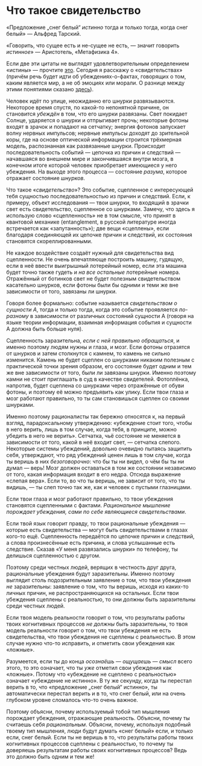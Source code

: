 # Что такое свидетельство
«Предложение „снег белый“ *истинно* тогда и только тогда, когда снег белый» — Альфред Тарский. 

«Говорить, что сущее есть и не-сущее не есть, — значит говорить *истинное*» — Аристотель, «Метафизика 4».

Если две эти цитаты не выглядят удовлетворительным определением «истины» — прочтите [это][1]. Сегодня я расскажу о «свидетельствах» (причём речь будет идти об убеждениях-о-фактах, говорящих о том, каким является мир, а не об эмоциях или морали. О разнице между этими понятиями сказано [здесь][2]). 

Человек идёт по улице, неожиданно его шнурки развязываются. Некоторое время спустя, по какой-то непонятной причине, он становится *убеждён* в том, что его шнурки развязаны. Свет покидает Солнце, ударяется о шнурки и отпрыгивает прочь; некоторые фотоны входят в зрачок и попадают на сетчатку; энергия фотонов запускает волну нервных импульсов; нервные импульсы доходят до зрительной коры, где на основе оптической информации строится трёхмерная модель, распознанная как развязанные шнурки. Происходит последовательность событий — цепочка из причин и следствий — начавшаяся во внешнем мире и закончившаяся внутри мозга, в конечном итоге которой человек приобретает имеющиеся у него убеждения. На выходе этого процесса — состояние *разума*, которое отражает состояние *шнурков*. 

Что такое «*свидетельство*»? Это событие, сцепленное с интересующей тебя сущностью последовательностью из причин и следствий. Если, к примеру, объект исследования — твои шнурки, то входящий в зрачки свет есть свидетельство, сцепленное со шнурками. Замечу, что здесь я использую слово «сцепленность» не в том смысле, что принят в квантовой механике (entanglement, в русской литературе иногда встречается как «запутанность»); две вещи «сцеплены», если благодаря соединяющей их цепочке причин и следствий, их состояния становятся скореллированными. 

Не каждое воздействие создаёт нужный для свидетельства вид сцепленности. Не очень впечатляюще построить машину, гудящую, если в неё ввести выигрышный лотерейный номер, если эта машина будет точно также гудеть и *на все остальные* лотерейные номера. Отражённый от ботинков свет не будет полезным свидетельством касательно шнурков, если фотоны были бы одними и теми же вне зависимости от того, завязаны ли шнурки. 

Говоря более формально: событие называется *свидетельством о сущности А*, тогда и только тогда, когда это событие проявляется *по-разному* в зависимости от различных состояний сущности А (говоря на языке теории информации, взаимная информация события и сущности А должна быть больше нуля). 

Сцепленность заразительна, *если с ней правильно обращаться*, и именно поэтому людям нужны и глаза, и мозг. Если фотоны отразятся от шнурков и затем столкнутся с камнем, то камень не сильно изменится. Камень не будет сцеплен со шнурками никаким полезным с практической точки зрения образом, его состояние будет одним и тем же вне зависимости от того, были ли завязаны шнурки. Именно поэтому камни не стоит приглашать в суд в качестве свидетелей. Фотоплёнка, напротив, будет сцеплена со шнурками через отражённые от обуви фотоны, и поэтому её можно предъявить как улику. Если твои глаза и мозг работают правильно, то ты сам становишься сцеплен со своими шнурками. 

Именно поэтому рационалисты так бережно относятся к, на первый взгляд, парадоксальному утверждению: «убеждение стоит того, чтобы в него верить, лишь в том случае, когда тебя, в принципе, можно убедить в него не верить». Сетчатка, чьё состояние не меняется в зависимости от того, какой в неё входит свет, — сетчатка слепого. Некоторые системы убеждений, довольно очевидно пытаясь защитить себя, утверждают, что ряд убеждений ценен лишь в том случае, когда ты веришь в них *безоговорочно*: что бы ты ни видел, о чём бы ты ни думал — верь! Мозг должен оставаться в том же состоянии независимо от того, какая информация входит в его недра. Отсюда выражение «слепая вера». Если то, во что ты веришь, не зависит от того, что ты видишь, — ты слеп точно так же, как и человек с пустыми глазницами. 

Если твои глаза и мозг работают правильно, то твои убеждения становятся сцепленными с фактами. *Рациональное мышление порождает убеждения, сами по себе являющиеся свидетельствами*. 

Если твой язык говорит правду, то твои рациональные убеждения — которые есть свидетельства — могут быть свидетельствами в глазах кого-то ещё. Сцепленность передаётся по цепочке причин и следствий, а слова произнесённые есть причина, и слова услышанные есть следствие. Сказав «У меня развязались шнурки» по телефону, ты делишься сцепленностью с другом. 

Поэтому среди честных людей, верящих в честность друг друга, рациональные убеждения будут заразительны. Именно поэтому выглядит столь подозрительным заявление о том, что твои убеждения *не* заразительны: заявление о том, что ты веришь, исходя из каких-то личных причин, не распространяющихся на остальных. Если твои убеждения сцеплены с реальностью, то они *должны* быть заразительны среди честных людей. 

Если твоя модель реальности говорит о том, что результаты работы твоих когнитивных процессов *не должны* быть заразительны, то твоя модель реальности говорит о том, что твои убеждения не есть свидетельства, что твои убеждения не сцеплены с реальностью. В этом случае нужно что-то исправить, и отметить свои убеждения как «ложные». 

Разумеется, если ты до конца *осознаёшь* — *ощущаешь* — *смысл* всего этого, то это означает, что ты *уже* отметил свои убеждения как «ложные». Потому что «убеждение не сцеплено с реальностью» означает «убеждение не истинно». В ту же секунду, когда ты перестал верить в то, что «предложение „снег белый“ истинно», ты автоматически перестал верить и в то, что снег белый, или на очень глубоком уровне сломалось что-то очень важное. 

Поэтому объясни, почему используемый тобой тип мышления порождает убеждения, отражающие реальность. Объясни, почему ты считаешь себя *рациональным*. Объясни, почему, используя подобный твоему тип мышления, люди будут думать «снег белый» если, и только если, снег белый. Если ты не веришь в то, что результаты работы твоих когнитивных процессов сцеплены с реальностью, то почему ты доверяешь результатам работы своих когнитивных процессов? Ведь это должно быть одним и тем же!

 [1]: /w/%D0%9F%D1%80%D0%BE%D1%81%D1%82%D0%B0%D1%8F_%D0%B8%D1%81%D1%82%D0%B8%D0%BD%D0%B0 "Простая истина"
 [2]: /w/%D0%9C%D0%BD%D0%B5_%D1%81%D0%B5%D0%B3%D0%BE%D0%B4%D0%BD%D1%8F_%D1%80%D0%B0%D1%86%D0%B8%D0%BE%D0%BD%D0%B0%D0%BB%D1%8C%D0%BD%D0%BE "Мне сегодня рационально"